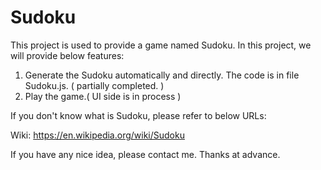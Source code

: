 # Sudoku
This project is used to provide a game named Sudoku.
In this project, we will provide below features:
  1. Generate the Sudoku automatically and directly. The code is in file Sudoku.js. ( partially completed. )
  2. Play the game.( UI side is in process )

If you don't know what is Sudoku, please refer to below URLs:

Wiki: https://en.wikipedia.org/wiki/Sudoku

If you have any nice idea, please contact me. 
Thanks at advance.